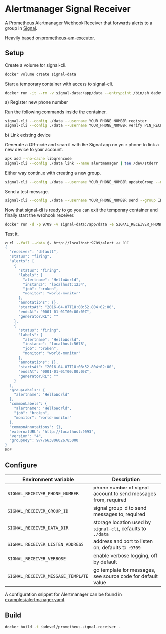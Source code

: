 # Alertmanager Signal Receiver

A Prometheus Alertmanager Webhook Receiver that forwards alerts to a group in [Signal](https://signal.org/).

Heavily based on [prometheus-am-executor](https://github.com/imgix/prometheus-am-executor/).

## Setup

Create a volume for signal-cli.

~~~ bash
docker volume create signal-data
~~~

Start a temporary container with access to signal-cli.

~~~ bash
docker run -it --rm -v signal-data:/app/data --entrypoint /bin/sh dadevel/prometheus-signal-receiver -i
~~~

a) Register new phone number

Run the following commands inside the container.

~~~ bash
signal-cli --config ./data --username YOUR_PHONE_NUMBER register
signal-cli --config ./data --username YOUR_PHONE_NUMBER verify PIN_RECEIVED_VIA_SMS
~~~

b) Link existing device

Generate a QR-code and scan it with the Signal app on your phone to link a new device to your account.

~~~ bash
apk add --no-cache libqrencode
signal-cli --config ./data link --name alertmanager | tee /dev/stderr | head -n 1 | qrencode -t UTF8
~~~

Either way continue with creating a new group.

~~~ bash
signal-cli --config ./data --username YOUR_PHONE_NUMBER updateGroup --name Alerts --member SOMEONES_PHONE_NUMBER ANOTHER_PHONE_NUMBER
~~~

Send a test message.

~~~ bash
signal-cli --config ./data --username YOUR_PHONE_NUMBER send --group ID_PRINTED_BY_PREVIOUS_COMMAND --message "Hello World!"
~~~

Now that signal-cli is ready to go you can exit the temporary container and finally start the webhook receiver.

~~~ sh
docker run -d -p 9709 -v signal-data:/app/data -e SIGNAL_RECEIVER_PHONE_NUMBER=YOUR_PHONE_NUMBER -e SIGNAL_RECEIVER_GROUP_ID=YOUR_GROUP_ID dadevel/prometheus-signal-receiver
~~~

Test it.

~~~ sh
curl --fail --data @- http://localhost:9709/alert << EOF
{
  "receiver": "default",
  "status": "firing",
  "alerts": [
    {
      "status": "firing",
      "labels": {
        "alertname": "HelloWorld",
        "instance": "localhost:1234",
        "job": "broken",
        "monitor": "world-monitor"
      },
      "annotations": {},
      "startsAt": "2016-04-07T18:08:52.804+02:00",
      "endsAt": "0001-01-01T00:00:00Z",
      "generatorURL": ""
    },
    {
      "status": "firing",
      "labels": {
        "alertname": "HelloWorld",
        "instance": "localhost:5678",
        "job": "broken",
        "monitor": "world-monitor"
      },
      "annotations": {},
      "startsAt": "2016-04-07T18:08:52.804+02:00",
      "endsAt": "0001-01-01T00:00:00Z",
      "generatorURL": ""
    }
  ],
  "groupLabels": {
    "alertname": "HelloWorld"
  },
  "commonLabels": {
    "alertname": "HelloWorld",
    "job": "broken",
    "monitor": "world-monitor"
  },
  "commonAnnotations": {},
  "externalURL": "http://localhost:9093",
  "version": "4",
  "groupKey": 9777663806026785000
}
EOF
~~~

## Configure

| Environment variable               | Description                                                    |
|------------------------------------|----------------------------------------------------------------|
| `SIGNAL_RECEIVER_PHONE_NUMBER`     | phone number of signal account to send messages from, required |
| `SIGNAL_RECEIVER_GROUP_ID`         | signal group id to send messages to, required                  |
| `SIGNAL_RECEIVER_DATA_DIR`         | storage location used by `signal-cli`, defaults to `./data`    |
| `SIGNAL_RECEIVER_LISTEN_ADDRESS`   | address and port to listen on, defaults to `:9709`             |
| `SIGNAL_RECEIVER_VERBOSE`          | enable verbose logging, off by default                         |
| `SIGNAL_RECEIVER_MESSAGE_TEMPLATE` | go template for messages, see source code for default value    |

A configuration snippet for Alertmanager can be found in [examples/alertmanager.yaml](./examples/alertmanager.yaml).

## Build

~~~ bash
docker build -t dadevel/prometheus-signal-receiver .
~~~

